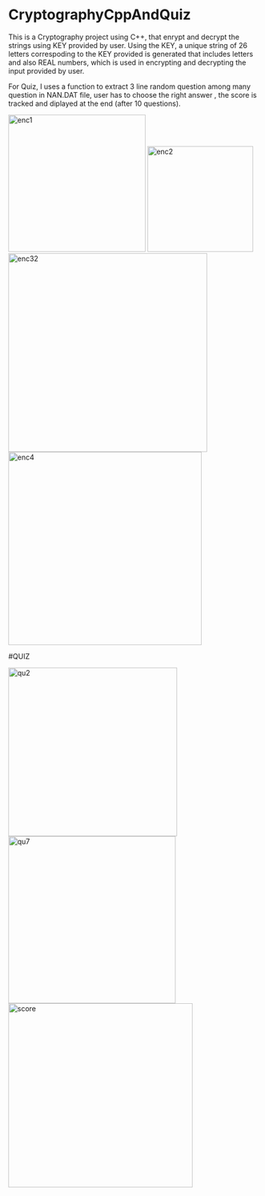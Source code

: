 # CryptographyCppAndQuiz
This is a Cryptography project using C++, that enrypt and decrypt the strings using KEY 
provided by user. Using the KEY, a unique string of 26 letters correspoding to the KEY provided
is generated that includes letters and also REAL numbers, which is used in encrypting and decrypting
the input provided by user.

For Quiz, I uses a function to extract 3 line random question among many question in NAN.DAT file,
user has to choose the right answer , the score is tracked and diplayed at the end (after 10 questions).

<img width="274" alt="enc1" src="https://github.com/areebquadri/CryptographyCppAndQuiz/assets/139630610/6c3cbf54-1a95-4d97-b9e2-98ebe0319b75">
<img width="211" alt="enc2" src="https://github.com/areebquadri/CryptographyCppAndQuiz/assets/139630610/b30371e2-29df-41df-8ade-889a20d54737">


<img width="397" alt="enc32" src="https://github.com/areebquadri/CryptographyCppAndQuiz/assets/139630610/327922d2-eb7a-4404-abb5-702ba7054b35">




<img width="386" alt="enc4" src="https://github.com/areebquadri/CryptographyCppAndQuiz/assets/139630610/a18aa078-6f60-4591-8b11-5de00fe88736">



#QUIZ

<img width="337" alt="qu2" src="https://github.com/areebquadri/CryptographyCppAndQuiz/assets/139630610/fa59c749-f4c2-4581-a69a-6858e8bb783f">

<img width="334" alt="qu7" src="https://github.com/areebquadri/CryptographyCppAndQuiz/assets/139630610/2f52dfb0-4d9d-44c1-925b-6af1aeaff81b">

<img width="368" alt="score" src="https://github.com/areebquadri/CryptographyCppAndQuiz/assets/139630610/a73cca60-694e-4a9c-a59a-dd30881fa6a4">
